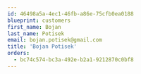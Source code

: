 ```yaml
---
id: 46498a5a-4ec1-46fb-a86e-75cfb0ea0188
blueprint: customers
first_name: Bojan
last_name: Potisek
email: bojan.potisek@gmail.com
title: 'Bojan Potisek'
orders:
  - bc74c574-bc3a-492e-b2a1-9212870c0bf8
---
```

